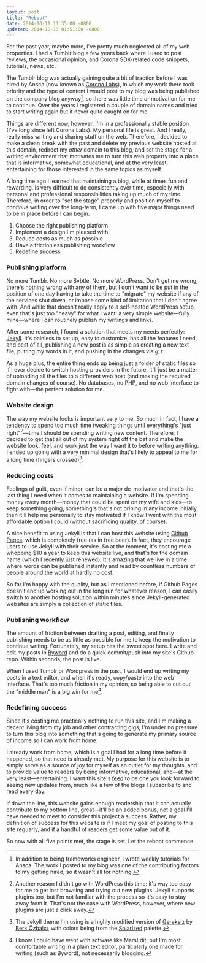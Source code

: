 ```yaml
---
layout: post
title: "Reboot"
date: 2014-10-11 11:35:00 -0800
updated: 2014-10-13 01:51:00 -0800
---
```


For the past year, maybe more, I've pretty much neglected all of my web properties. I had a Tumblr blog a few years back where I used to post reviews, the occasional opinion, and Corona SDK-related code snippets, tutorials, news, etc.

<!--more-->

The Tumblr blog was actually gaining quite a bit of traction before I was hired by Ansca (now known as [Corona Labs][corona]), in which my work there took priority and the type of content I would post to my blog was being published on the company blog anyway[^1], so there was little time or motivation for me to continue. Over the years I registered a couple of domain names and tried to start writing again but it never quite caught on for me.

Things are different now, however. I'm in a professionally stable position (I've long since left Corona Labs). My personal life is great. And I really, really miss writing and sharing stuff on the web. Therefore, I decided to make a clean break with the past and delete my previous website hosted at this domain, redirect my _other_ domain to this blog, and set the stage for a writing environment that motivates me to turn this web property into a place that is informative, somewhat educational, and at the very least, entertaining for those interested in the same topics as myself.

A long time ago I learned that maintaining a blog, while at times fun and rewarding, is very difficult to do consistently over time, especially with personal and professional responsibilities taking up much of my time. Therefore, in order to "set the stage" properly and position myself to _continue_ writing over the long-term, I came up with five major things need to be in place before I can begin:

1. Choose the right publishing platform
2. Implement a design I'm pleased with
3. Reduce costs as much as possible
4. Have a frictionless publishing workflow
6. Redefine success

### Publishing platform

No more Tumblr. No more Svbtle. No more WordPress. Don't get me wrong, there's nothing wrong with any of them, but I don't want to be put in the position of one day having to take the time to "migrate" my website if any of the services shut down, or impose some kind of limitation that I don't agree with. And while that doesn't really apply to a self-hosted WordPress setup, even that's just too "heavy" for what I want: a very simple website&mdash;fully mine&mdash;where I can routinely publish my writings and links.

After some research, I found a solution that meets my needs perfectly: [Jekyll][jekyll]. It's painless to set up, easy to customize, has all the features I need, and best of all, publishing a new post is as simple as creating a new text file, putting my words in it, and pushing in the changes via `git`.

As a huge plus, the entire thing ends up being just a folder of static files so if I ever decide to switch hosting providers in the future, it'll just be a matter of uploading all the files to a different web host (and making the required domain changes of course). No databases, no PHP, and no web interface to fight with&mdash;the perfect solution for me.

### Website design

The way my website looks is important very to me. So much in fact, I have a tendency to spend too much time tweaking things until everything's "just right"[^2]&mdash;time I should be spending writing new content. Therefore, I decided to get that all out of my system right off the bat and make the website look, feel, and work just the way I want it to before writing anything. I ended up going with a very minimal design that's likely to appeal to me for a long time (fingers crossed)[^3].

### Reducing costs

Feelings of guilt, even if minor, can be a major de-motivator and that's the last thing I need when it comes to maintaining a website. If I'm spending money every month&mdash;money that could be spent on my wife and kids&mdash;to keep something going, something's that's not brining in any income initially, then it'll help me personally to stay motivated if I know I went with the most affordable option I could (without sacrificing quality, of course).

A nice benefit to using Jekyll is that I can host this website using [Github Pages][gh-pages], which is completely free (as in free beer). In fact, they encourage users to use Jekyll with their service. So at the moment, it's costing me a whopping $10 a year to keep this website live, and that's for the domain name (which I recently just renewed). It's amazing that we live in a time where words can be published instantly and read by countless numbers of people around the world at hardly no cost.

So far I'm happy with the quality, but as I mentioned before, if Github Pages doesn't end up working out in the long run for whatever reason, I can easily switch to another hosting solution within minutes since Jekyll-generated websites are simply a collection of static files.

### Publishing workflow

The amount of friction between drafting a post, editing, and finally publishing needs to be as little as possible for me to keep the motivation to continue writing. Fortunately, my setup hits the sweet spot here. I write and edit my posts in [Byword][byword] and do a quick commit/push into my site's Github repo. Within seconds, the post is live.

When I used Tumblr or Wordpress in the past, I would end up writing my posts in a text editor, and when it's ready, copy/paste into the web interface. That's too much friction in my opinion, so being able to cut out the "middle man" is a big win for me[^4].

### Redefining success

Since it's costing me practically nothing to run this site, and I'm making a decent living from my job and other contracting gigs, I'm under no pressure to turn this blog into something that's going to generate my primary source of income so I can work from home.

I already work from home, which is a goal I had for a long time before it happened, so that need is already met. My purpose for this website is to simply serve as a source of joy for myself as an outlet for my thoughts, and to provide value to readers by being informative, educational, and&mdash;at the very least&mdash;entertaining. I want this site's [feed][rss] to be one you look forward to seeing new updates from, much like a few of the blogs I subscribe to and read every day.

If down the line, this website gains enough readership that it can actually contribute to my bottom line, great&mdash;it'll be an added bonus, not a goal I'll have needed to meet to consider this project a success. Rather, my definition of success for this website is if I meet my goal of posting to this site reguarly, and if a handful of readers get some value out of it.

So now with all five points met, the stage is set. Let the reboot commence.

[^1]: In addition to being frameworks engineer, I wrote weekly tutorials for Ansca. The work I posted to my blog was one of the contributing factors to my getting hired, so it wasn't all for nothing.

[^2]: Another reason I didn't go with WordPress this time: it's way too easy for me to get lost browsing and trying out new plugins. Jekyll supports plugins too, but I'm not familiar with the process so it's easy to stay away from it. That's not the case with WordPress, however, where new plugins are just a click away.

[^3]: The Jekyll theme I'm using is a highly modified version of [Gereksiz][gereksiz] by [Berk Özbalcı][berk], with colors being from the [Solarized][solarized] palette.

[^4]: I know I could have went with sofware like MarsEdit, but I'm most comfortable writing in a plain text editor, particularly one made for writing (such as Byword), not necessarily blogging.

[corona]: http://www.coronalabs.com
[jekyll]: http://jekyllrb.com
[gereksiz]: https://github.com/berkoz/gereksiz
[berk]: http://bugsofberk.net/about
[solarized]: http://ethanschoonover.com/solarized
[gh-pages]: http://pages.github.com
[byword]: http://bywordapp.com
[rss]: /feed
